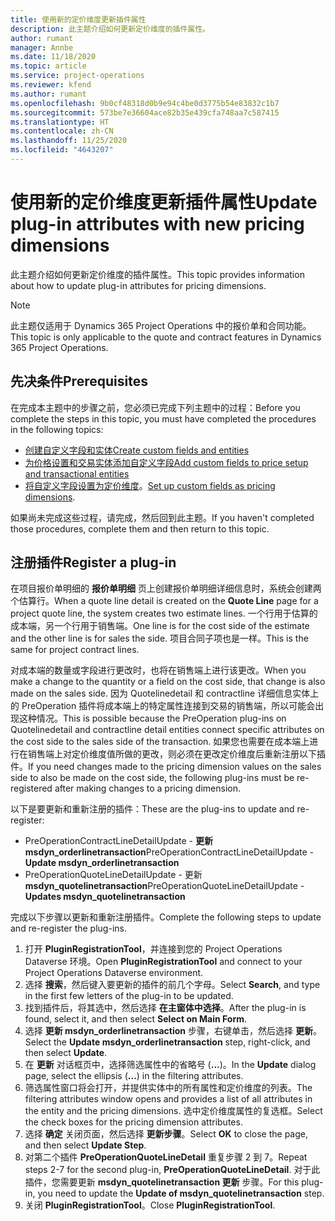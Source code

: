 ```yaml
---
title: 使用新的定价维度更新插件属性
description: 此主题介绍如何更新定价维度的插件属性。
author: rumant
manager: Annbe
ms.date: 11/18/2020
ms.topic: article
ms.service: project-operations
ms.reviewer: kfend
ms.author: rumant
ms.openlocfilehash: 9b0cf48318d0b9e94c4be0d3775b54e83832c1b7
ms.sourcegitcommit: 573be7e36604ace82b35e439cfa748aa7c587415
ms.translationtype: HT
ms.contentlocale: zh-CN
ms.lasthandoff: 11/25/2020
ms.locfileid: "4643207"
---
```

# <a name="update-plug-in-attributes-with-new-pricing-dimensions"></a><span data-ttu-id="cc859-103">使用新的定价维度更新插件属性</span><span class="sxs-lookup"><span data-stu-id="cc859-103">Update plug-in attributes with new pricing dimensions</span></span>

<span data-ttu-id="cc859-104">此主题介绍如何更新定价维度的插件属性。</span><span class="sxs-lookup"><span data-stu-id="cc859-104">This topic provides information about how to update plug-in attributes for pricing dimensions.</span></span>

> [!NOTE]
> <span data-ttu-id="cc859-105">此主题仅适用于 Dynamics 365 Project Operations 中的报价单和合同功能。</span><span class="sxs-lookup"><span data-stu-id="cc859-105">This topic is only applicable to the quote and contract features in Dynamics 365 Project Operations.</span></span>

## <a name="prerequisites"></a><span data-ttu-id="cc859-106">先决条件</span><span class="sxs-lookup"><span data-stu-id="cc859-106">Prerequisites</span></span>
<span data-ttu-id="cc859-107">在完成本主题中的步骤之前，您必须已完成下列主题中的过程：</span><span class="sxs-lookup"><span data-stu-id="cc859-107">Before you complete the steps in this topic, you must have completed the procedures in the following topics:</span></span>

  - [<span data-ttu-id="cc859-108">创建自定义字段和实体</span><span class="sxs-lookup"><span data-stu-id="cc859-108">Create custom fields and entities</span></span>](create-custom-fields-entities-pricing-dimensions.md) 
  - [<span data-ttu-id="cc859-109">为价格设置和交易实体添加自定义字段</span><span class="sxs-lookup"><span data-stu-id="cc859-109">Add custom fields to price setup and transactional entities</span></span>](add-custom-fields-price-setup-transactional-entities.md)
  - <span data-ttu-id="cc859-110">[将自定义字段设置为定价维度](set-up-custom-fields-pricing-dimensions.md)。</span><span class="sxs-lookup"><span data-stu-id="cc859-110">[Set up custom fields as pricing dimensions](set-up-custom-fields-pricing-dimensions.md).</span></span> 
  
<span data-ttu-id="cc859-111">如果尚未完成这些过程，请完成，然后回到此主题。</span><span class="sxs-lookup"><span data-stu-id="cc859-111">If you haven't completed those procedures, complete them and then return to this topic.</span></span>

## <a name="register-a-plug-in"></a><span data-ttu-id="cc859-112">注册插件</span><span class="sxs-lookup"><span data-stu-id="cc859-112">Register a plug-in</span></span>
<span data-ttu-id="cc859-113">在项目报价单明细的 **报价单明细** 页上创建报价单明细详细信息时，系统会创建两个估算行。</span><span class="sxs-lookup"><span data-stu-id="cc859-113">When a quote line detail is created on the **Quote Line** page for a project quote line, the system creates two estimate lines.</span></span> <span data-ttu-id="cc859-114">一个行用于估算的成本端，另一个行用于销售端。</span><span class="sxs-lookup"><span data-stu-id="cc859-114">One line is for the cost side of the estimate and the other line is for sales the side.</span></span> <span data-ttu-id="cc859-115">项目合同子项也是一样。</span><span class="sxs-lookup"><span data-stu-id="cc859-115">This is the same  for project contract lines.</span></span>

<span data-ttu-id="cc859-116">对成本端的数量或字段进行更改时，也将在销售端上进行该更改。</span><span class="sxs-lookup"><span data-stu-id="cc859-116">When you make a change to the quantity or a field on the cost side, that change is also made on the sales side.</span></span> <span data-ttu-id="cc859-117">因为 Quotelinedetail 和 contractline 详细信息实体上的 PreOperation 插件将成本端上的特定属性连接到交易的销售端，所以可能会出现这种情况。</span><span class="sxs-lookup"><span data-stu-id="cc859-117">This is possible because the PreOperation plug-ins on Quotelinedetail and contractline detail entities connect specific attributes on the cost side to the sales side of the transaction.</span></span> <span data-ttu-id="cc859-118">如果您也需要在成本端上进行在销售端上对定价维度值所做的更改，则必须在更改定价维度后重新注册以下插件。</span><span class="sxs-lookup"><span data-stu-id="cc859-118">If you need changes made to the pricing dimension values on the sales side to also be made on the cost side, the following plug-ins must be re-registered after making changes to a pricing dimension.</span></span>

<span data-ttu-id="cc859-119">以下是要更新和重新注册的插件：</span><span class="sxs-lookup"><span data-stu-id="cc859-119">These are the plug-ins to update and re-register:</span></span>

- <span data-ttu-id="cc859-120">PreOperationContractLineDetailUpdate - **更新 msdyn_orderlinetransaction**</span><span class="sxs-lookup"><span data-stu-id="cc859-120">PreOperationContractLineDetailUpdate - **Update msdyn_orderlinetransaction**</span></span>
- <span data-ttu-id="cc859-121">PreOperationQuoteLineDetailUpdate - 更新 **msdyn_quotelinetransaction**</span><span class="sxs-lookup"><span data-stu-id="cc859-121">PreOperationQuoteLineDetailUpdate - **Updates msdyn_quotelinetransaction**</span></span>

<span data-ttu-id="cc859-122">完成以下步骤以更新和重新注册插件。</span><span class="sxs-lookup"><span data-stu-id="cc859-122">Complete the following steps to update and re-register the plug-ins.</span></span>

1. <span data-ttu-id="cc859-123">打开 **PluginRegistrationTool**，并连接到您的 Project Operations Dataverse 环境。</span><span class="sxs-lookup"><span data-stu-id="cc859-123">Open **PluginRegistrationTool** and connect to your Project Operations Dataverse environment.</span></span>
2. <span data-ttu-id="cc859-124">选择 **搜索**，然后键入要更新的插件的前几个字母。</span><span class="sxs-lookup"><span data-stu-id="cc859-124">Select **Search**, and type in the first few letters of the plug-in to be updated.</span></span>
3. <span data-ttu-id="cc859-125">找到插件后，将其选中，然后选择 **在主窗体中选择**。</span><span class="sxs-lookup"><span data-stu-id="cc859-125">After the plug-in is found, select it, and then select **Select on Main Form**.</span></span>
4. <span data-ttu-id="cc859-126">选择 **更新 msdyn_orderlinetransaction** 步骤，右键单击，然后选择 **更新**。</span><span class="sxs-lookup"><span data-stu-id="cc859-126">Select the **Update msdyn_orderlinetransaction** step, right-click, and then select **Update**.</span></span>
5. <span data-ttu-id="cc859-127">在 **更新** 对话框页中，选择筛选属性中的省略号 (**...**)。</span><span class="sxs-lookup"><span data-stu-id="cc859-127">In the **Update** dialog page, select the ellipsis (**...**) in the filtering attributes.</span></span>
6. <span data-ttu-id="cc859-128">筛选属性窗口将会打开，并提供实体中的所有属性和定价维度的列表。</span><span class="sxs-lookup"><span data-stu-id="cc859-128">The filtering attributes window opens and provides a list of all attributes in the entity and the pricing dimensions.</span></span> <span data-ttu-id="cc859-129">选中定价维度属性的复选框。</span><span class="sxs-lookup"><span data-stu-id="cc859-129">Select the check boxes for the pricing dimension attributes.</span></span>
7. <span data-ttu-id="cc859-130">选择 **确定** 关闭页面，然后选择 **更新步骤**。</span><span class="sxs-lookup"><span data-stu-id="cc859-130">Select **OK** to close the page, and then select **Update Step**.</span></span>
8. <span data-ttu-id="cc859-131">对第二个插件 **PreOperationQuoteLineDetail** 重复步骤 2 到 7。</span><span class="sxs-lookup"><span data-stu-id="cc859-131">Repeat steps 2-7 for the second plug-in, **PreOperationQuoteLineDetail**.</span></span> <span data-ttu-id="cc859-132">对于此插件，您需要更新 **msdyn_quotelinetransaction 更新** 步骤。</span><span class="sxs-lookup"><span data-stu-id="cc859-132">For this plug-in, you need to update the **Update of msdyn_quotelinetransaction** step.</span></span>
9. <span data-ttu-id="cc859-133">关闭 **PluginRegistrationTool**。</span><span class="sxs-lookup"><span data-stu-id="cc859-133">Close **PluginRegistrationTool**.</span></span>
